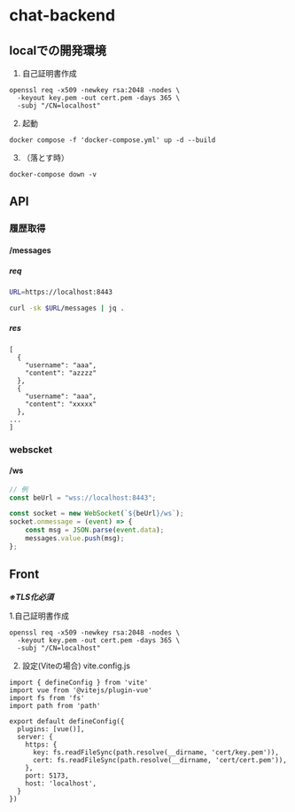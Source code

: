 # chat-backend

## localでの開発環境
1. 自己証明書作成
```
openssl req -x509 -newkey rsa:2048 -nodes \
  -keyout key.pem -out cert.pem -days 365 \
  -subj "/CN=localhost"
```

2. 起動
```
docker compose -f 'docker-compose.yml' up -d --build
```


3. （落とす時）
```
docker-compose down -v
```


## API
### 履歴取得
#### /messages
##### req
``` bash
URL=https://localhost:8443

curl -sk $URL/messages | jq .
```

##### res
```
[
  {
    "username": "aaa",
    "content": "azzzz"
  },
  {
    "username": "aaa",
    "content": "xxxxx"
  },
...
]
```

### webscket
#### /ws
``` js
// 例
const beUrl = "wss://localhost:8443";

const socket = new WebSocket(`${beUrl}/ws`);
socket.onmessage = (event) => {
    const msg = JSON.parse(event.data);
    messages.value.push(msg);
};
```


 ## Front
 ***※TLS化必須***

1.自己証明書作成
```
openssl req -x509 -newkey rsa:2048 -nodes \
  -keyout key.pem -out cert.pem -days 365 \
  -subj "/CN=localhost"
```

2. 設定(Viteの場合)
vite.config.js
```
import { defineConfig } from 'vite'
import vue from '@vitejs/plugin-vue'
import fs from 'fs'
import path from 'path'

export default defineConfig({
  plugins: [vue()],
  server: {
    https: {
      key: fs.readFileSync(path.resolve(__dirname, 'cert/key.pem')),
      cert: fs.readFileSync(path.resolve(__dirname, 'cert/cert.pem')),
    },
    port: 5173,
    host: 'localhost',
  }
})
```
